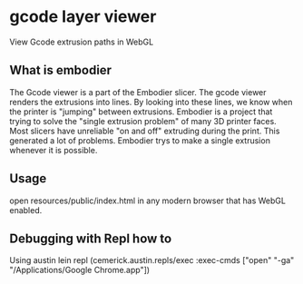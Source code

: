 # gcode layer viewer

View Gcode extrusion paths in WebGL

## What is embodier
The Gcode viewer is a part of the Embodier slicer. The gcode viewer renders the extrusions into lines. By looking into these lines, we know when the printer is "jumping" between extrusions. Embodier is a project that trying to solve the "single extrusion problem" of many 3D printer faces.
Most slicers have unreliable "on and off" extruding during the print. This generated a lot of problems. Embodier trys to make a single extrusion whenever it is possible.

## Usage
open resources/public/index.html in any modern browser that has WebGL enabled.

## Debugging with Repl how to
Using austin
lein repl
(cemerick.austin.repls/exec :exec-cmds ["open" "-ga" "/Applications/Google Chrome.app"])
